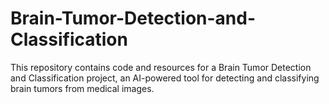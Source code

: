 # Brain-Tumor-Detection-and-Classification
This repository contains code and resources for a Brain Tumor Detection and Classification project, an AI-powered tool for detecting and classifying brain tumors from medical images.
